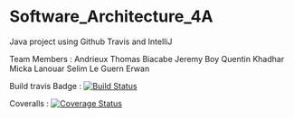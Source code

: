 # Software_Architecture_4A
Java project using Github Travis and IntelliJ

Team Members :
Andrieux Thomas
Biacabe Jeremy
Boy Quentin
Khadhar Micka
Lanouar Selim
Le Guern Erwan

Build travis Badge :
[![Build Status](https://travis-ci.org/WhatTheSlime/gilded-rose.svg?branch=master)](https://travis-ci.org/WhatTheSlime/gilded-rose)

Coveralls :
[![Coverage Status](https://coveralls.io/repos/github/WhatTheSlime/gilded-rose/badge.svg?branch=master)](https://coveralls.io/github/WhatTheSlime/gilded-rose?branch=master)
